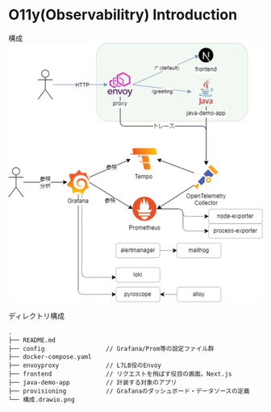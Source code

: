O11y(Observabilitry) Introduction
===================================



構成
![構成](./構成.drawio.png)


ディレクトリ構成

```text
.
├── README.md
├── config                 // Grafana/Prom等の設定ファイル群
├── docker-compose.yaml
├── envoyproxy             // L7LB役のEnvoy
├── frontend               // リクエストを飛ばす役目の画面。Next.js
├── java-demo-app          // 計装する対象のアプリ
├── provisioning           // Grafanaのダッシュボード・データソースの定義
└── 構成.drawio.png
```
